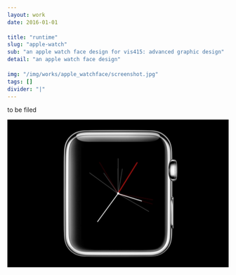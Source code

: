 ```yaml
---
layout: work
date: 2016-01-01

title: "runtime"
slug: "apple-watch"
sub: "an apple watch face design for vis415: advanced graphic design"
detail: "an apple watch face design"

img: "/img/works/apple_watchface/screenshot.jpg"
tags: []
divider: "|"
---
```


to be filed

![apple watch](/img/works/apple_watchface/screenshot.jpg)
